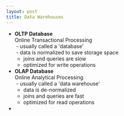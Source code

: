 ```yaml
---
layout: post
title: Data Warehouses
---
```


* **OLTP Database**  
Online Transactional Processing  
  - usually called a 'database'  
  - data is normalized to save storage space
  - joins and queries are slow
  - optimized for write operations
* **OLAP Database**  
Online Analytical Processing   
  - usually called a 'data warehouse'
  - data is de-normalized
  - joins and queries are fast
  - optimized for read operations
* 
